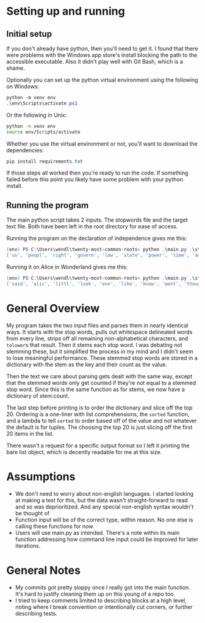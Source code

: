 # Setting up and running
## Initial setup
If you don't already have python, then you'll need to get it. I found that there were problems with the Windows app store's install blocking the path to the accessible executable. Also it didn't play well with Git Bash, which is a shame.

Optionally you can set up the python virtual environment using the following on Windows:
```powershell
python -m venv env
.\env\Scripts\activate.ps1
```
Or the following in Unix:
```bash
python -m venv env
source env/Scripts/activate
```

Whether you use the virtual environment or not, you'll want to download the dependencies:
```powershell
pip install requirements.txt
```

If those steps all worked then you're ready to run the code. If something failed before this point you likely have some problem with your python install. 

## Running the program
The main python script takes 2 inputs. The stopwords file and the target text file. Both have been left in the root directory for ease of access.

Running the program on the declaration of independence gives me this:
```powershell
(env) PS C:\Users\wendl\twenty-most-common-roots> python .\main.py .\stopwords.txt .\Text1.txt
['us', 'peopl', 'right', 'govern', 'law', 'state', 'power', 'time', 'among', 'declar', 'establish', 'refus', 'form', 'abolish', 'new', 'coloni', 'assent', 'larg', 'legislatur', 'legisl']
```

Running it on Alice in Wonderland gives me this:
```powershell
(env) PS C:\Users\wendl\twenty-most-common-roots> python .\main.py .\stopwords.txt .\Text2.txt
['said', 'alic', 'littl', 'look', 'one', 'like', 'know', 'went', 'thought', 'thing', 'time', 'go', 'queen', 'say', 'get', 'see', 'think', 'king', 'turtl', 'head']
```

# General Overview
My program takes the two input files and parses them in nearly identical ways. It starts with the stop words, pulls out whitespace delineated words from every line, strips off all remaining non-alphabetical characters, and `tolower`s that result. Then it stems each stop word. I was debating not stemming these, but it simplified the process in my mind and I didn't seem to lose meaningful performance. These stemmed stop words are stored in a dictionary with the stem as the key and their count as the value.

Then the text we care about parsing gets dealt with the same way, except that the stemmed words only get counted if they're not equal to a stemmed stop word. Since this is the same function as for stems, we now have a dictionary of stem:count.

The last step before printing is to order the dictionary and slice off the top 20. Ordering is a one-liner with list comprehensions, the `sorted` function, and a lambda to tell `sorted` to order based off of the value and not whatever the default is for tuples. The choosing the top 20 is just slicing off the first 20 items in the list.

There wasn't a request for a specific output format so I left it printing the bare list object, which is decently readable for me at this size.

# Assumptions
- We don't need to worry about non-english languages. I started looking at making a test for this, but the data wasn't straight-forward to read and so was deprioritized. And any special non-english syntax wouldn't be thought of
- Function input will be of the correct type, within reason. No one else is calling these functions for now.
- Users will use main.py as intended. There's a note within its main function addressing how command line input could be improved for later iterations.

# General Notes
- My commits got pretty sloppy once I really got into the main function. It's hard to justify cleaning them up on this young of a repo too.
- I tried to keep comments limited to describing blocks at a high level, noting where I break convention or intentionally cut corners, or further describing tests.